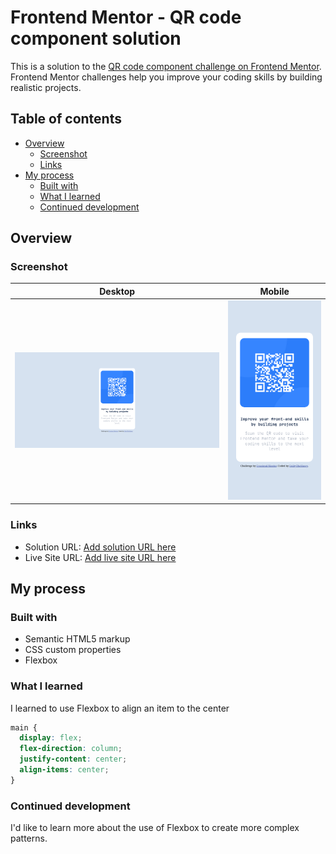 # Frontend Mentor - QR code component solution

This is a solution to the [QR code component challenge on Frontend Mentor](https://www.frontendmentor.io/challenges/qr-code-component-iux_sIO_H). Frontend Mentor challenges help you improve your coding skills by building realistic projects. 

## Table of contents

- [Overview](#overview)
  - [Screenshot](#screenshot)
  - [Links](#links)
- [My process](#my-process)
  - [Built with](#built-with)
  - [What I learned](#what-i-learned)
  - [Continued development](#continued-development)

## Overview

### Screenshot

|Desktop                                                | Mobile                                              |
|-------------------------------------------------------|-----------------------------------------------------|
|![Desktop](./screenshots/qr-code-component-desktop.png)|![Mobile](./screenshots/qr-code-component-mobile.png)|


### Links

- Solution URL: [Add solution URL here](https://github.com/DolbyTheSheep/QR-Code-Component.git)
- Live Site URL: [Add live site URL here](https://dolbythesheep.github.io/QR-Code-Component/)

## My process

### Built with

- Semantic HTML5 markup
- CSS custom properties
- Flexbox

### What I learned

I learned to use Flexbox to align an item to the center

```css
main {
  display: flex;
  flex-direction: column;
  justify-content: center;
  align-items: center;
}
```

### Continued development

I'd like to learn more about the use of Flexbox to create more complex patterns.